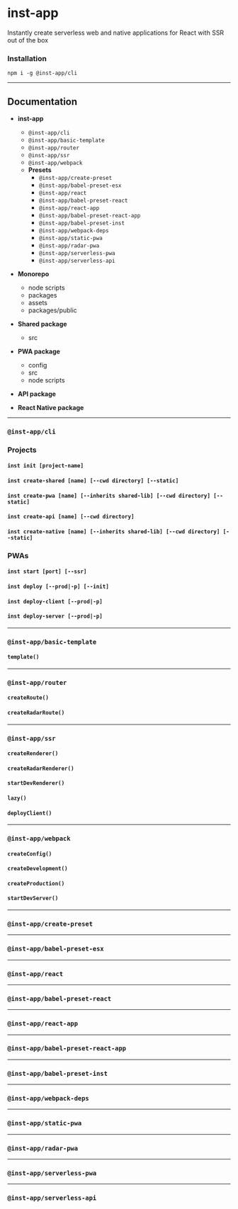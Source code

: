 # inst-app
Instantly create serverless web and native applications for React with SSR
out of the box

### Installation
`npm i -g @inst-app/cli`

--------------------------------------------------------------------------------

## Documentation
- **inst-app**
  - `@inst-app/cli`
  - `@inst-app/basic-template`
  - `@inst-app/router`
  - `@inst-app/ssr`
  - `@inst-app/webpack`
  - **Presets**
    - `@inst-app/create-preset`
    - `@inst-app/babel-preset-esx`
    - `@inst-app/react`
    - `@inst-app/babel-preset-react`
    - `@inst-app/react-app`
    - `@inst-app/babel-preset-react-app`
    - `@inst-app/babel-preset-inst`
    - `@inst-app/webpack-deps`
    - `@inst-app/static-pwa`
    - `@inst-app/radar-pwa`
    - `@inst-app/serverless-pwa`
    - `@inst-app/serverless-api`

- **Monorepo**
  - node scripts
  - packages
  - assets
  - packages/public
- **Shared package**
  - src
- **PWA package**
  - config
  - src
  - node scripts
- **API package**
- **React Native package**

--------------------------------------------------------------------------------

### `@inst-app/cli`
### Projects
#### `inst init [project-name]`
#### `inst create-shared [name] [--cwd directory] [--static]`
#### `inst create-pwa [name] [--inherits shared-lib] [--cwd directory] [--static]`
#### `inst create-api [name] [--cwd directory]`
#### `inst create-native [name] [--inherits shared-lib] [--cwd directory] [--static]`

### PWAs
#### `inst start [port] [--ssr]`
#### `inst deploy [--prod|-p] [--init]`
#### `inst deploy-client [--prod|-p]`
#### `inst deploy-server [--prod|-p]`

--------------------------------------------------------------------------------

### `@inst-app/basic-template`
#### `template()`

--------------------------------------------------------------------------------

### `@inst-app/router`
#### `createRoute()`
#### `createRadarRoute()`

--------------------------------------------------------------------------------

### `@inst-app/ssr`
#### `createRenderer()`
#### `createRadarRenderer()`
#### `startDevRenderer()`
#### `lazy()`
#### `deployClient()`

--------------------------------------------------------------------------------

### `@inst-app/webpack`
#### `createConfig()`
#### `createDevelopment()`
#### `createProduction()`
#### `startDevServer()`

--------------------------------------------------------------------------------

### `@inst-app/create-preset`

--------------------------------------------------------------------------------

### `@inst-app/babel-preset-esx`

--------------------------------------------------------------------------------

### `@inst-app/react`

--------------------------------------------------------------------------------

### `@inst-app/babel-preset-react`

--------------------------------------------------------------------------------

### `@inst-app/react-app`

--------------------------------------------------------------------------------

### `@inst-app/babel-preset-react-app`

--------------------------------------------------------------------------------

### `@inst-app/babel-preset-inst`

--------------------------------------------------------------------------------

### `@inst-app/webpack-deps`

--------------------------------------------------------------------------------

### `@inst-app/static-pwa`

--------------------------------------------------------------------------------

### `@inst-app/radar-pwa`

--------------------------------------------------------------------------------

### `@inst-app/serverless-pwa`

--------------------------------------------------------------------------------

### `@inst-app/serverless-api`

